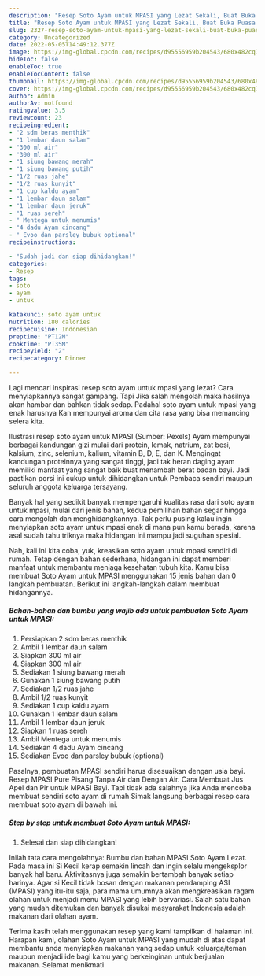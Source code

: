 ```yaml
---
description: "Resep Soto Ayam untuk MPASI yang Lezat Sekali, Buat Buka Puasa Lezat"
title: "Resep Soto Ayam untuk MPASI yang Lezat Sekali, Buat Buka Puasa Lezat"
slug: 2327-resep-soto-ayam-untuk-mpasi-yang-lezat-sekali-buat-buka-puasa-lezat
category: Uncategorized
date: 2022-05-05T14:49:12.377Z
image: https://img-global.cpcdn.com/recipes/d95556959b204543/680x482cq70/soto-ayam-untuk-mpasi-foto-resep-utama.jpg
hideToc: false
enableToc: true
enableTocContent: false
thumbnail: https://img-global.cpcdn.com/recipes/d95556959b204543/680x482cq70/soto-ayam-untuk-mpasi-foto-resep-utama.jpg
cover: https://img-global.cpcdn.com/recipes/d95556959b204543/680x482cq70/soto-ayam-untuk-mpasi-foto-resep-utama.jpg
author: Admin
authorAv: notfound
ratingvalue: 3.5
reviewcount: 23
recipeingredient:
- "2 sdm beras menthik"
- "1 lembar daun salam"
- "300 ml air"
- "300 ml air"
- "1 siung bawang merah"
- "1 siung bawang putih"
- "1/2 ruas jahe"
- "1/2 ruas kunyit"
- "1 cup kaldu ayam"
- "1 lembar daun salam"
- "1 lembar daun jeruk"
- "1 ruas sereh"
- " Mentega untuk menumis"
- "4 dadu Ayam cincang"
- " Evoo dan parsley bubuk optional"
recipeinstructions:

- "Sudah jadi dan siap dihidangkan!"
categories:
- Resep
tags:
- soto
- ayam
- untuk

katakunci: soto ayam untuk 
nutrition: 180 calories
recipecuisine: Indonesian
preptime: "PT12M"
cooktime: "PT35M"
recipeyield: "2"
recipecategory: Dinner

---
```



Lagi mencari inspirasi resep soto ayam untuk mpasi yang lezat? Cara menyiapkannya sangat gampang. Tapi Jika salah mengolah maka hasilnya akan hambar dan bahkan tidak sedap. Padahal soto ayam untuk mpasi yang enak harusnya Kan mempunyai aroma dan cita rasa yang bisa memancing selera kita.


Ilustrasi resep soto ayam untuk MPASI (Sumber: Pexels) Ayam mempunyai berbagai kandungan gizi mulai dari protein, lemak, natrium, zat besi, kalsium, zinc, selenium, kalium, vitamin B, D, E, dan K. Mengingat kandungan proteinnya yang sangat tinggi, jadi tak heran daging ayam memiliki manfaat yang sangat baik buat menambah berat badan bayi. Jadi pastikan porsi ini cukup untuk dihidangkan untuk Pembaca sendiri maupun seluruh anggota keluarga tersayang.

Banyak hal yang sedikit banyak mempengaruhi kualitas rasa dari soto ayam untuk mpasi, mulai dari jenis bahan, kedua pemilihan bahan segar hingga cara mengolah dan menghidangkannya. Tak perlu pusing kalau ingin menyiapkan soto ayam untuk mpasi enak di mana pun kamu berada, karena asal sudah tahu triknya maka hidangan ini mampu jadi suguhan spesial.


Nah, kali ini kita coba, yuk, kreasikan soto ayam untuk mpasi sendiri di rumah. Tetap dengan bahan sederhana, hidangan ini dapat memberi manfaat untuk membantu menjaga kesehatan tubuh kita. Kamu bisa membuat Soto Ayam untuk MPASI menggunakan 15 jenis bahan dan 0 langkah pembuatan. Berikut ini langkah-langkah dalam membuat hidangannya.

<!--inarticleads1-->

##### Bahan-bahan dan bumbu yang wajib ada untuk pembuatan Soto Ayam untuk MPASI:

1. Persiapkan 2 sdm beras menthik
1. Ambil 1 lembar daun salam
1. Siapkan 300 ml air
1. Siapkan 300 ml air
1. Sediakan 1 siung bawang merah
1. Gunakan 1 siung bawang putih
1. Sediakan 1/2 ruas jahe
1. Ambil 1/2 ruas kunyit
1. Sediakan 1 cup kaldu ayam
1. Gunakan 1 lembar daun salam
1. Ambil 1 lembar daun jeruk
1. Siapkan 1 ruas sereh
1. Ambil  Mentega untuk menumis
1. Sediakan 4 dadu Ayam cincang
1. Sediakan  Evoo dan parsley bubuk (optional)


Pasalnya, pembuatan MPASI sendiri harus disesuaikan dengan usia bayi. Resep MPASI Pure Pisang Tanpa Air dan Dengan Air. Cara Membuat Jus Apel dan Pir untuk MPASI Bayi. Tapi tidak ada salahnya jika Anda mencoba membuat sendiri soto ayam di rumah Simak langsung berbagai resep cara membuat soto ayam di bawah ini. 

<!--inarticleads2-->

##### Step by step untuk membuat Soto Ayam untuk MPASI:


1. Selesai dan siap dihidangkan!

Inilah tata cara mengolahnya: Bumbu dan bahan MPASI Soto Ayam Lezat. Pada masa ini Si Kecil kerap semakin lincah dan ingin selalu mengeksplor banyak hal baru. Aktivitasnya juga semakin bertambah banyak setiap harinya. Agar si Kecil tidak bosan dengan makanan pendamping ASI (MPASI) yang itu-itu saja, para mama umumnya akan mengkreasikan ragam olahan untuk menjadi menu MPASI yang lebih bervariasi. Salah satu bahan yang mudah ditemukan dan banyak disukai masyarakat Indonesia adalah makanan dari olahan ayam. 

Terima kasih telah menggunakan resep yang kami tampilkan di halaman ini. Harapan kami, olahan Soto Ayam untuk MPASI yang mudah di atas dapat membantu anda menyiapkan makanan yang sedap untuk keluarga/teman maupun menjadi ide bagi kamu yang berkeinginan untuk berjualan makanan. Selamat menikmati

